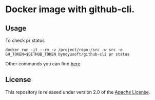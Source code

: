 # Docker image with github-cli.

## Usage

To check pr status
```
docker run -it --rm -v /project/repo:/src -w src -e GH_TOKEN=$GITHUB_TOKEN byndyusoft/github-cli pr status
```

Other commands you can find [here](https://cli.github.com/manual/)

## License

This repository is released under version 2.0 of the 
[Apache License](https://www.apache.org/licenses/LICENSE-2.0).
